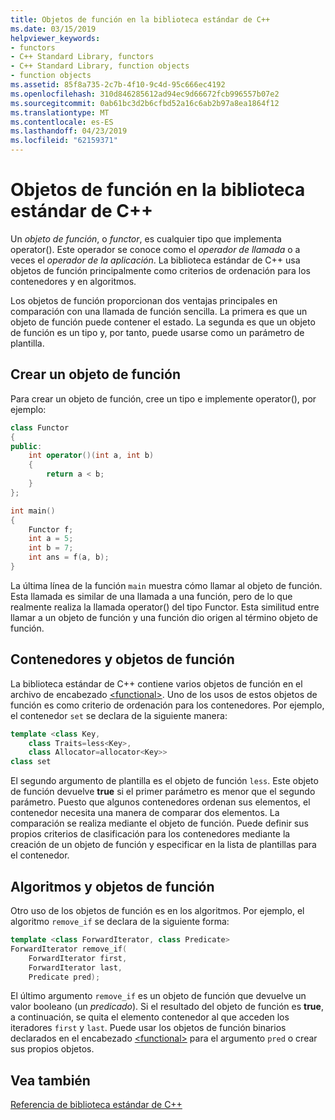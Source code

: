 ```yaml
---
title: Objetos de función en la biblioteca estándar de C++
ms.date: 03/15/2019
helpviewer_keywords:
- functors
- C++ Standard Library, functors
- C++ Standard Library, function objects
- function objects
ms.assetid: 85f8a735-2c7b-4f10-9c4d-95c666ec4192
ms.openlocfilehash: 310d846285612ad94ec9d66672fcb996557b07e2
ms.sourcegitcommit: 0ab61bc3d2b6cfbd52a16c6ab2b97a8ea1864f12
ms.translationtype: MT
ms.contentlocale: es-ES
ms.lasthandoff: 04/23/2019
ms.locfileid: "62159371"
---
```

# <a name="function-objects-in-the-c-standard-library"></a>Objetos de función en la biblioteca estándar de C++

Un *objeto de función*, o *functor*, es cualquier tipo que implementa operator(). Este operador se conoce como el *operador de llamada* o a veces el *operador de la aplicación*. La biblioteca estándar de C++ usa objetos de función principalmente como criterios de ordenación para los contenedores y en algoritmos.

Los objetos de función proporcionan dos ventajas principales en comparación con una llamada de función sencilla. La primera es que un objeto de función puede contener el estado. La segunda es que un objeto de función es un tipo y, por tanto, puede usarse como un parámetro de plantilla.

## <a name="creating-a-function-object"></a>Crear un objeto de función

Para crear un objeto de función, cree un tipo e implemente operator(), por ejemplo:

```cpp
class Functor
{
public:
    int operator()(int a, int b)
    {
        return a < b;
    }
};

int main()
{
    Functor f;
    int a = 5;
    int b = 7;
    int ans = f(a, b);
}
```

La última línea de la función `main` muestra cómo llamar al objeto de función. Esta llamada es similar de una llamada a una función, pero de lo que realmente realiza la llamada operator() del tipo Functor. Esta similitud entre llamar a un objeto de función y una función dio origen al término objeto de función.

## <a name="function-objects-and-containers"></a>Contenedores y objetos de función

La biblioteca estándar de C++ contiene varios objetos de función en el archivo de encabezado [\<functional>](../standard-library/functional.md). Uno de los usos de estos objetos de función es como criterio de ordenación para los contenedores. Por ejemplo, el contenedor `set` se declara de la siguiente manera:

```cpp
template <class Key,
    class Traits=less<Key>,
    class Allocator=allocator<Key>>
class set
```

El segundo argumento de plantilla es el objeto de función `less`. Este objeto de función devuelve **true** si el primer parámetro es menor que el segundo parámetro. Puesto que algunos contenedores ordenan sus elementos, el contenedor necesita una manera de comparar dos elementos. La comparación se realiza mediante el objeto de función. Puede definir sus propios criterios de clasificación para los contenedores mediante la creación de un objeto de función y especificar en la lista de plantillas para el contenedor.

## <a name="function-objects-and-algorithms"></a>Algoritmos y objetos de función

Otro uso de los objetos de función es en los algoritmos. Por ejemplo, el algoritmo `remove_if` se declara de la siguiente forma:

```cpp
template <class ForwardIterator, class Predicate>
ForwardIterator remove_if(
    ForwardIterator first,
    ForwardIterator last,
    Predicate pred);
```

El último argumento `remove_if` es un objeto de función que devuelve un valor booleano (un *predicado*). Si el resultado del objeto de función es **true**, a continuación, se quita el elemento contenedor al que acceden los iteradores `first` y `last`. Puede usar los objetos de función binarios declarados en el encabezado [\<functional>](../standard-library/functional.md) para el argumento `pred` o crear sus propios objetos.

## <a name="see-also"></a>Vea también

[Referencia de biblioteca estándar de C++](../standard-library/cpp-standard-library-reference.md)<br/>
